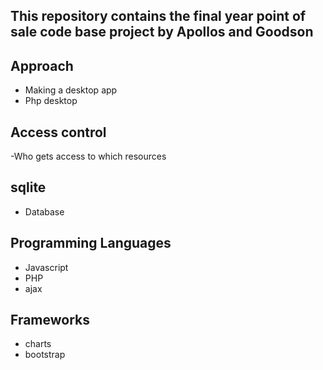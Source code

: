## This repository contains the final year point of sale code base project by Apollos and Goodson

## Approach 
- Making  a desktop app
- Php desktop 
## Access control 
-Who gets access to which resources 
## sqlite
- Database 
## Programming Languages 
- Javascript 
-  PHP
- ajax
## Frameworks
- charts 
- bootstrap 
